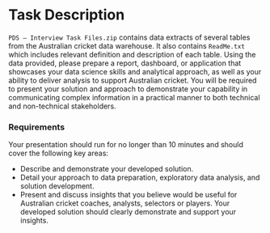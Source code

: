 # Task Description
`PDS – Interview Task Files.zip` contains data extracts of several tables from the Australian cricket data warehouse. It also contains `ReadMe.txt` which includes relevant definition and description of each table.
Using the data provided, please prepare a report, dashboard, or application that showcases your data science skills and analytical approach, as well as your ability to deliver analysis to support Australian cricket. You will be required to present your solution and approach to demonstrate your capability in communicating complex information in a practical manner to both technical and non-technical stakeholders.

### Requirements
Your presentation should run for no longer than 10 minutes and should cover the following key areas:
- Describe and demonstrate your developed solution.
- Detail your approach to data preparation, exploratory data analysis, and solution development.
- Present and discuss insights that you believe would be useful for Australian cricket coaches, analysts, selectors or players. Your developed solution should clearly demonstrate and support your insights.